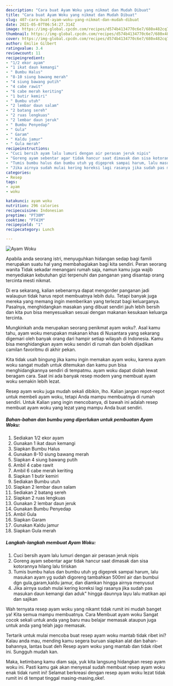 ```yaml
---
description: "Cara buat Ayam Woku yang nikmat dan Mudah Dibuat"
title: "Cara buat Ayam Woku yang nikmat dan Mudah Dibuat"
slug: 407-cara-buat-ayam-woku-yang-nikmat-dan-mudah-dibuat
date: 2021-05-07T06:54:27.314Z
image: https://img-global.cpcdn.com/recipes/d574b4134770c6e7/680x482cq70/ayam-woku-foto-resep-utama.jpg
thumbnail: https://img-global.cpcdn.com/recipes/d574b4134770c6e7/680x482cq70/ayam-woku-foto-resep-utama.jpg
cover: https://img-global.cpcdn.com/recipes/d574b4134770c6e7/680x482cq70/ayam-woku-foto-resep-utama.jpg
author: Emilie Gilbert
ratingvalue: 3.4
reviewcount: 11
recipeingredient:
- "1/2 ekor ayam"
- "1 ikat daun kemangi"
- " Bumbu Halus"
- "8-10 siung bawang merah"
- "4 siung bawang putih"
- "4 cabe rawit"
- "6 cabe merah keriting"
- "1 butir kemiri"
- " Bumbu utuh"
- "2 lembar daun salam"
- "2 batang sereh"
- "2 ruas lengkuas"
- "2 lembar daun jeruk"
- " Bumbu Penyedap"
- " Gula"
- " Garam"
- " Kaldu jamur"
- " Gula merah"
recipeinstructions:
- "Cuci bersih ayam lalu lumuri dengan air perasan jeruk nipis"
- "Goreng ayam sebentar agar tidak hancur saat dimasak dan sisa kotorannya hilang lalu tiriskan"
- "Tumis bumbu halus dan bumbu utuh yg digeprek sampai harum, lalu masukan ayam yg sudah digoreng tambahkan 500ml air dan bumbui dgn gula,garam,kaldu jamur, dan diamkan hingga airnya menyusut"
- "Jika airnya sudah mulai kering koreksi lagi rasanya jika sudah pas masukan daun kemangi dan aduk&#34; hingga daunnya layu lalu matikan api dan sajikan"
categories:
- Resep
tags:
- ayam
- woku

katakunci: ayam woku 
nutrition: 296 calories
recipecuisine: Indonesian
preptime: "PT38M"
cooktime: "PT41M"
recipeyield: "1"
recipecategory: Lunch

---
```



![Ayam Woku](https://img-global.cpcdn.com/recipes/d574b4134770c6e7/680x482cq70/ayam-woku-foto-resep-utama.jpg)

Apabila anda seorang istri, menyuguhkan hidangan sedap bagi famili merupakan suatu hal yang membahagiakan bagi kita sendiri. Peran seorang  wanita Tidak sekadar menangani rumah saja, namun kamu juga wajib menyediakan kebutuhan gizi terpenuhi dan panganan yang disantap orang tercinta mesti nikmat.

Di era  sekarang, kalian sebenarnya dapat mengorder panganan jadi walaupun tidak harus repot membuatnya lebih dulu. Tetapi banyak juga mereka yang memang ingin memberikan yang terlezat bagi keluarganya. Pasalnya, menghidangkan masakan yang dibuat sendiri jauh lebih bersih dan kita pun bisa menyesuaikan sesuai dengan makanan kesukaan keluarga tercinta. 



Mungkinkah anda merupakan seorang penikmat ayam woku?. Asal kamu tahu, ayam woku merupakan makanan khas di Nusantara yang sekarang digemari oleh banyak orang dari hampir setiap wilayah di Indonesia. Kamu bisa menghidangkan ayam woku sendiri di rumah dan boleh dijadikan camilan favoritmu di akhir pekan.

Kita tidak usah bingung jika kamu ingin memakan ayam woku, karena ayam woku sangat mudah untuk ditemukan dan kamu pun bisa menghidangkannya sendiri di tempatmu. ayam woku dapat diolah lewat beragam cara. Saat ini ada banyak resep modern yang membuat ayam woku semakin lebih lezat.

Resep ayam woku juga mudah sekali dibikin, lho. Kalian jangan repot-repot untuk membeli ayam woku, tetapi Anda mampu membuatnya di rumah sendiri. Untuk Kalian yang ingin mencobanya, di bawah ini adalah resep membuat ayam woku yang lezat yang mampu Anda buat sendiri.

<!--inarticleads1-->

##### Bahan-bahan dan bumbu yang diperlukan untuk pembuatan Ayam Woku:

1. Sediakan 1/2 ekor ayam
1. Gunakan 1 ikat daun kemangi
1. Siapkan  Bumbu Halus
1. Gunakan 8-10 siung bawang merah
1. Siapkan 4 siung bawang putih
1. Ambil 4 cabe rawit
1. Ambil 6 cabe merah keriting
1. Siapkan 1 butir kemiri
1. Sediakan  Bumbu utuh
1. Siapkan 2 lembar daun salam
1. Sediakan 2 batang sereh
1. Siapkan 2 ruas lengkuas
1. Gunakan 2 lembar daun jeruk
1. Gunakan  Bumbu Penyedap
1. Ambil  Gula
1. Siapkan  Garam
1. Gunakan  Kaldu jamur
1. Siapkan  Gula merah




<!--inarticleads2-->

##### Langkah-langkah membuat Ayam Woku:

1. Cuci bersih ayam lalu lumuri dengan air perasan jeruk nipis
1. Goreng ayam sebentar agar tidak hancur saat dimasak dan sisa kotorannya hilang lalu tiriskan
1. Tumis bumbu halus dan bumbu utuh yg digeprek sampai harum, lalu masukan ayam yg sudah digoreng tambahkan 500ml air dan bumbui dgn gula,garam,kaldu jamur, dan diamkan hingga airnya menyusut
1. Jika airnya sudah mulai kering koreksi lagi rasanya jika sudah pas masukan daun kemangi dan aduk&#34; hingga daunnya layu lalu matikan api dan sajikan




Wah ternyata resep ayam woku yang nikamt tidak rumit ini mudah banget ya! Kita semua mampu membuatnya. Cara Membuat ayam woku Sangat cocok sekali untuk anda yang baru mau belajar memasak ataupun juga untuk anda yang telah jago memasak.

Tertarik untuk mulai mencoba buat resep ayam woku mantab tidak ribet ini? Kalau anda mau, mending kamu segera buruan siapkan alat dan bahan-bahannya, lantas buat deh Resep ayam woku yang mantab dan tidak ribet ini. Sungguh mudah kan. 

Maka, ketimbang kamu diam saja, yuk kita langsung hidangkan resep ayam woku ini. Pasti kamu gak akan menyesal sudah membuat resep ayam woku enak tidak rumit ini! Selamat berkreasi dengan resep ayam woku lezat tidak rumit ini di tempat tinggal masing-masing,oke!.

